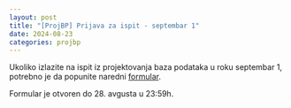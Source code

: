 ```yaml
---
layout: post
title: "[ProjBP] Prijava za ispit - septembar 1"
date: 2024-08-23
categories: projbp
---
```


Ukoliko izlazite na ispit iz projektovanja baza podataka u roku septembar 1, 
potrebno je da popunite naredni [formular](https://docs.google.com/forms/d/e/1FAIpQLSdRoWhmWt_D4QIyDCGZeuAMvZGm-JD7fDah72fr7GxK9JgK1A/viewform?usp=sharing).

Formular je otvoren do 28. avgusta u 23:59h.
